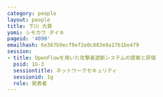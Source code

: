 ```yaml
---
category: people
layout: people
title: 下川 大貴
yomi: シモカワ ダイキ
pageid: '4090'
emailhash: 6e367b9ecf9ef2e0c883e9a1761be479
session:
- title: OpenFlowを用いた攻撃者遮断システムの提案と評価
  psid: 1G-3
  sessiontitle: ネットワークセキュリティ
  sessionid: 1g
  role: 発表者
---
```

